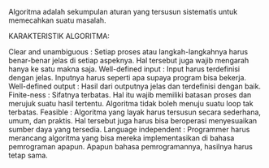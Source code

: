 Algoritma adalah sekumpulan aturan yang tersusun sistematis untuk memecahkan suatu masalah. 

KARAKTERISTIK ALGORITMA:

Clear and unambiguous   : Setiap proses atau langkah-langkahnya harus benar-benar jelas di setiap aspeknya. Hal tersebut juga wajib mengarah hanya ke satu makna saja. 
Well-defined input      : Input harus terdefinisi dengan jelas. Inputnya harus seperti apa supaya program bisa bekerja.  
Well-defined output     : Hasil dari outputnya jelas dan terdefinisi dengan baik. 
Finite-ness             : Sifatnya terbatas. Hal itu wajib memiliki batasan proses dan merujuk suatu hasil tertentu. Algoritma tidak boleh menuju suatu loop tak terbatas. 
Feasible                :  Algoritma yang layak harus tersusun secara sederhana, umum, dan praktis. Hal tersebut juga harus bisa beroperasi menyesuaikan sumber daya yang tersedia. 
Language independent    : Programmer harus merancang algoritma yang bisa mereka implementasikan di bahasa pemrograman apapun. Apapun bahasa pemrogramannya, hasilnya harus tetap sama. 